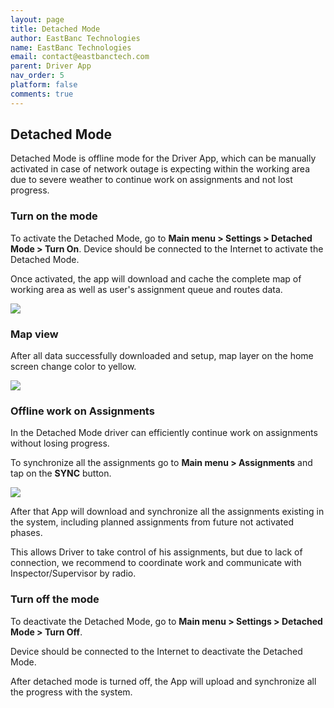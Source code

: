 ```yaml
---
layout: page
title: Detached Mode
author: EastBanc Technologies
name: EastBanc Technologies
email: contact@eastbanctech.com
parent: Driver App
nav_order: 5
platform: false
comments: true
---
```



## Detached Mode

Detached Mode is offline mode for the Driver App, which can be manually activated in case of network outage is expecting within the working area due to severe weather to continue work on assignments and not lost progress.


### Turn on the mode

To activate the Detached Mode, go to **Main menu > Settings > Detached Mode > Turn On**. 
Device should be connected to the Internet to activate the Detached Mode.

Once activated, the app will download and cache the complete map of working area as well as user's assignment queue and routes data.

<img src="images/driver/da-login-and-navigation/da-detached-mode.png" class="ios width-sm" data-lightbox="1" />


### Map view

After all data successfully downloaded and setup, map layer on the home screen change color to yellow.

<img src="images/driver/da-login-and-navigation/da-detached-mode-map.png" class="ios width-sm" data-lightbox="2" />


### Offline work on Assignments

In the Detached Mode driver can efficiently continue work on assignments without losing progress.

To synchronize all the assignments go to **Main menu > Assignments** and tap on the **SYNC** button.

<img src="/images/driver/da-login-and-navigation/da-detached-mode-assignments.png" class="ios width-sm" data-lightbox="3" />

After that App will download and synchronize all the assignments existing in the system, including planned assignments from future not activated phases.

This allows Driver to take control of his assignments, but due to lack of connection, we recommend to coordinate work and communicate with Inspector/Supervisor by radio.

### Turn off the mode

To deactivate the Detached Mode, go to **Main menu > Settings > Detached Mode > Turn Off**. 

Device should be connected to the Internet to deactivate the Detached Mode.

After detached mode is turned off, the App will upload and synchronize all the progress with the system.